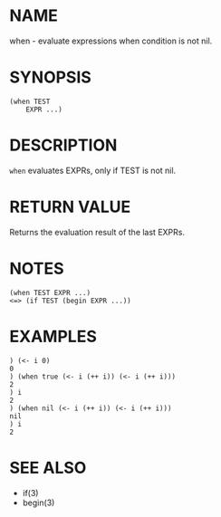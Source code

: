 # NAME
when - evaluate expressions when condition is not nil.

# SYNOPSIS

    (when TEST
        EXPR ...)

# DESCRIPTION
`when` evaluates EXPRs, only if TEST is not nil.

# RETURN VALUE
Returns the evaluation result of the last EXPRs.

# NOTES

    (when TEST EXPR ...)
    <=> (if TEST (begin EXPR ...))

# EXAMPLES

    ) (<- i 0)
    0
    ) (when true (<- i (++ i)) (<- i (++ i)))
    2
    ) i
    2
    ) (when nil (<- i (++ i)) (<- i (++ i)))
    nil
    ) i
    2

# SEE ALSO
- if(3)
- begin(3)
